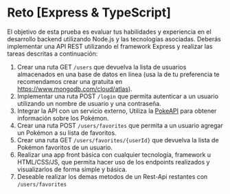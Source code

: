 # Reto [Express & TypeScript]

El objetivo de esta prueba es evaluar tus habilidades y 
experiencia en el desarrollo backend utilizando Node.js 
y las tecnologías asociadas. Deberás implementar una API 
REST utilizando el framework Express y realizar las 
tareas descritas a continuación:

1. Crear una ruta GET `/users` que devuelva la lista de 
usuarios almacenados en una base de datos en línea (usa 
la de tu preferencia te recomendamos crear una gratuita 
en https://www.mongodb.com/cloud/atlas).
2. Implementar una ruta POST `/login` que permita 
autenticar a un usuario utilizando un nombre de usuario 
y una contraseña.
3. Integrar la API con un servicio externo, Utiliza la 
[PokeAPI](https://pokeapi.co/docs/v2) para obtener 
información sobre los Pokémon.
4. Crear una ruta POST `/users/favorites` que permita a 
un usuario agregar un Pokémon a su lista de favoritos.
5. Crear una ruta GET `/users/favorites/{userId}` que 
devuelva la lista de Pokémon favoritos de un usuario.
6. Realizar una app front básica con cualquier 
tecnología, framework u HTML/CSS/JS, que permita hacer 
uso de los endpoints realizados y visualizarlos de forma 
simple y básica.
7. Deseable realizar los demas metodos de un Rest-Api 
restantes con `/users/favorites`
